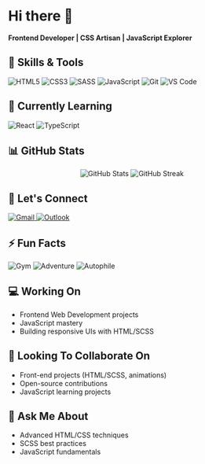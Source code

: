 # Hi there 👋 
**Frontend Developer | CSS Artisan | JavaScript Explorer**

## 🚀 Skills & Tools

<p align="left">
  <img src="https://img.shields.io/badge/HTML5-E34F26?style=for-the-badge&logo=html5&logoColor=white" alt="HTML5">
  <img src="https://img.shields.io/badge/CSS3-1572B6?style=for-the-badge&logo=css3&logoColor=white" alt="CSS3">
  <img src="https://img.shields.io/badge/Sass-CC6699?style=for-the-badge&logo=sass&logoColor=white" alt="SASS">
  <img src="https://img.shields.io/badge/JavaScript-F7DF1E?style=for-the-badge&logo=javascript&logoColor=black" alt="JavaScript">
  <img src="https://img.shields.io/badge/Git-F05032?style=for-the-badge&logo=git&logoColor=white" alt="Git">
  <img src="https://img.shields.io/badge/VS_Code-007ACC?style=for-the-badge&logo=visual-studio-code&logoColor=white" alt="VS Code">
</p>

## 🌱 Currently Learning
<p>
  <img src="https://img.shields.io/badge/React-20232A?style=for-the-badge&logo=react&logoColor=61DAFB" alt="React">
  <img src="https://img.shields.io/badge/TypeScript-3178C6?style=for-the-badge&logo=typescript&logoColor=white" alt="TypeScript">
</p>

## 📊 GitHub Stats
<p align="center">
  <img src="https://github-readme-stats.vercel.app/api?username=SyedBukhari2013646&show_icons=true&theme=radical" alt="GitHub Stats">
  <img src="https://github-readme-streak-stats.herokuapp.com/?user=SyedBukhari2013646&theme=radical" alt="GitHub Streak">
</p>

## 🤝 Let's Connect
<p align="left">
  <a href="mailto:syedbukhari03249334041@gmail.com">
    <img src="https://img.shields.io/badge/Gmail-D14836?style=for-the-badge&logo=gmail&logoColor=white" alt="Gmail">
  </a>
  <a href="mailto:sp23-bse-033@cuiatk.edu.pk">
    <img src="https://img.shields.io/badge/Microsoft_Outlook-0078D4?style=for-the-badge&logo=microsoft-outlook&logoColor=white" alt="Outlook">
  </a>
</p>

## ⚡ Fun Facts
<p>
  <img src="https://img.shields.io/badge/Gym_Freak-FF0000?style=for-the-badge&logo=exercise&logoColor=white" alt="Gym">
  <img src="https://img.shields.io/badge/Adventure-4B0082?style=for-the-badge&logo=map&logoColor=white" alt="Adventure">
  <img src="https://img.shields.io/badge/Car_Lover-000000?style=for-the-badge&logo=car&logoColor=white" alt="Autophile">
</p>

## 💻 Working On
- Frontend Web Development projects
- JavaScript mastery
- Building responsive UIs with HTML/SCSS

## 👥 Looking To Collaborate On
- Front-end projects (HTML/SCSS, animations)
- Open-source contributions
- JavaScript learning projects

## 💬 Ask Me About
- Advanced HTML/CSS techniques
- SCSS best practices
- JavaScript fundamentals
